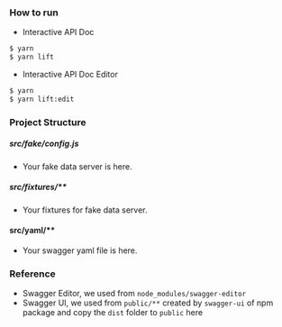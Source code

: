 ### How to run

- Interactive API Doc

```sh
$ yarn
$ yarn lift
```

- Interactive API Doc Editor

```sh
$ yarn
$ yarn lift:edit
```

### Project Structure

##### src/fake/config.js

- Your fake data server is here.

##### src/fixtures/**

- Your fixtures for fake data server.

#### src/yaml/**

- Your swagger yaml file is here.

### Reference

- Swagger Editor, we used from `node_modules/swagger-editor`
- Swagger UI, we used from `public/**` created by `swagger-ui` of npm package and copy the `dist` folder to `public` here
